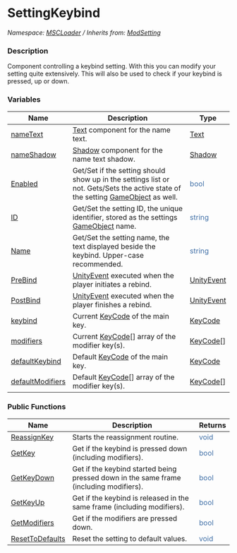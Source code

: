 # SettingKeybind

*Namespace: [MSCLoader](API/MSCLoader.md) / Inherits from: [ModSetting](API/MSCLoader/ModSetting.md)*

### Description

Component controlling a keybind setting. With this you can modify your setting quite extensively. This will also be used to check if your keybind is pressed, up or down.

### Variables

Name | Description | Type
---- | ----------- | ----
[nameText](API/MSCLoader/SettingKeybind/Variables/nameText.md) | [Text](https://docs.unity3d.com/500/Documentation/ScriptReference/UI.Text.html) component for the name text. | [Text](https://docs.unity3d.com/500/Documentation/ScriptReference/UI.Text.html)
[nameShadow](API/MSCLoader/SettingKeybind/Variables/nameShadow.md) | [Shadow](https://docs.unity3d.com/500/Documentation/ScriptReference/UI.Shadow.html) component for the name text shadow. | [Shadow](https://docs.unity3d.com/500/Documentation/ScriptReference/UI.Shadow.html)
[Enabled](API/MSCLoader/SettingKeybind/Variables/Enabled.md) | Get/Set if the setting should show up in the settings list or not. Gets/Sets the active state of the setting [GameObject](https://docs.unity3d.com/500/Documentation/ScriptReference/GameObject.html) as well. | <font color=#4170a7>bool</font>
[ID](API/MSCLoader/SettingKeybind/Variables/ID.md) | Get/Set the setting ID, the unique identifier, stored as the settings [GameObject](https://docs.unity3d.com/500/Documentation/ScriptReference/GameObject.html) name. | <font color=#4170a7>string</font>
[Name](API/MSCLoader/SettingKeybind/Variables/Name.md) | Get/Set the setting name, the text displayed beside the keybind. Upper-case recommended. | <font color=#4170a7>string</font>
[PreBind](API/MSCLoader/SettingKeybind/Variables/PreBind.md) | [UnityEvent](https://docs.unity3d.com/500/Documentation/ScriptReference/Events.UnityEvent.html) executed when the player initiates a rebind. | [UnityEvent](https://docs.unity3d.com/500/Documentation/ScriptReference/Events.UnityEvent.html)
[PostBind](API/MSCLoader/SettingKeybind/Variables/PostBind.md) | [UnityEvent](https://docs.unity3d.com/500/Documentation/ScriptReference/Events.UnityEvent.html) executed when the player finishes a rebind. | [UnityEvent](https://docs.unity3d.com/500/Documentation/ScriptReference/Events.UnityEvent.html)
[keybind](API/MSCLoader/SettingKeybind/Variables/keybind.md) | Current [KeyCode](https://docs.unity3d.com/500/Documentation/ScriptReference/KeyCode.html) of the main key. | [KeyCode](https://docs.unity3d.com/500/Documentation/ScriptReference/KeyCode.html)
[modifiers](API/MSCLoader/SettingKeybind/Variables/modifiers.md) | Current [KeyCode](https://docs.unity3d.com/500/Documentation/ScriptReference/KeyCode.html)[] array of the modifier key(s). | [KeyCode](https://docs.unity3d.com/500/Documentation/ScriptReference/KeyCode.html)[]
[defaultKeybind](API/MSCLoader/SettingKeybind/Variables/defaultKeybind.md) | Default [KeyCode](https://docs.unity3d.com/500/Documentation/ScriptReference/KeyCode.html) of the main key. | [KeyCode](https://docs.unity3d.com/500/Documentation/ScriptReference/KeyCode.html)
[defaultModifiers](API/MSCLoader/SettingKeybind/Variables/defaultModifiers.md) | Default [KeyCode](https://docs.unity3d.com/500/Documentation/ScriptReference/KeyCode.html)[] array of the modifier key(s). | [KeyCode](https://docs.unity3d.com/500/Documentation/ScriptReference/KeyCode.html)[]

### Public Functions

Name | Description | Returns
---- | ----------- | -------
[ReassignKey](API/MSCLoader/SettingKeybind/Functions/ReassignKey.md) | Starts the reassignment routine. | <font color=#4170a7>void</font>
[GetKey](API/MSCLoader/SettingKeybind/Functions/GetKey.md) | Get if the keybind is pressed down (including modifiers). | <font color=#4170a7>bool</font>
[GetKeyDown](API/MSCLoader/SettingKeybind/Functions/GetKeyDown.md) | Get if the keybind started being pressed down in the same frame (including modifiers). | <font color=#4170a7>bool</font>
[GetKeyUp](API/MSCLoader/SettingKeybind/Functions/GetKeyUp.md) | Get if the keybind is released in the same frame (including modifiers). | <font color=#4170a7>bool</font>
[GetModifiers](API/MSCLoader/SettingKeybind/Functions/GetModifiers.md) | Get if the modifiers are pressed down. | <font color=#4170a7>bool</font>
[ResetToDefaults](API/MSCLoader/SettingKeybind/Functions/ResetToDefaults.md) | Reset the setting to default values. | <font color=#4170a7>void</font>